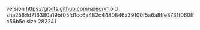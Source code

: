 version https://git-lfs.github.com/spec/v1
oid sha256:fd716380a19bf05fd1cc6a482c4480846a39100f5a6a8ffe8731f060ffc56b5c
size 282241
